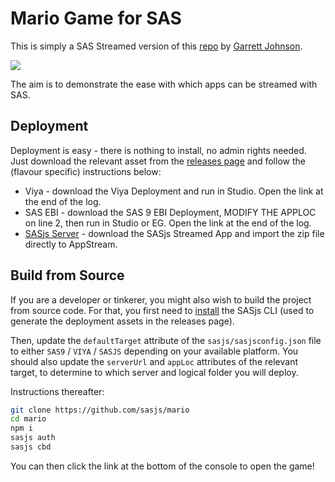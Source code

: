 # Mario Game for SAS

This is simply a SAS Streamed version of this [repo](https://github.com/reruns/mario) by [Garrett Johnson](https://www.linkedin.com/in/garretttjohnson/).

![](https://sasjs.io/img/mario.png)

The aim is to demonstrate the ease with which apps can be streamed with SAS.

## Deployment

Deployment is easy - there is nothing to install, no admin rights needed.  Just download the relevant asset from the [releases page](https://github.com/sasjs/mario/releases) and follow the (flavour specific) instructions below:

* Viya - download the Viya Deployment and run in Studio.  Open the link at the end of the log.
* SAS EBI - download the SAS 9 EBI Deployment, MODIFY THE APPLOC on line 2, then run in Studio or EG.  Open the link at the end of the log.
* [SASjs Server](https://server.sasjs.io) - download the SASjs Streamed App and import the zip file directly to AppStream.

## Build from Source

If you are a developer or tinkerer, you might also wish to build the project from source code.  For that, you first need to [install](https://cli.sasjs.io/installation) the SASjs CLI (used to generate the deployment assets in the releases page).

Then, update the `defaultTarget` attribute of the `sasjs/sasjsconfig.json` file to either `SAS9` / `VIYA` / `SASJS` depending on your available platform.  You should also update the `serverUrl` and `appLoc` attributes of the relevant target, to determine to which server and logical folder you will deploy.

Instructions thereafter:

```bash
git clone https://github.com/sasjs/mario
cd mario
npm i
sasjs auth
sasjs cbd
```

You can then click the link at the bottom of the console to open the game!




